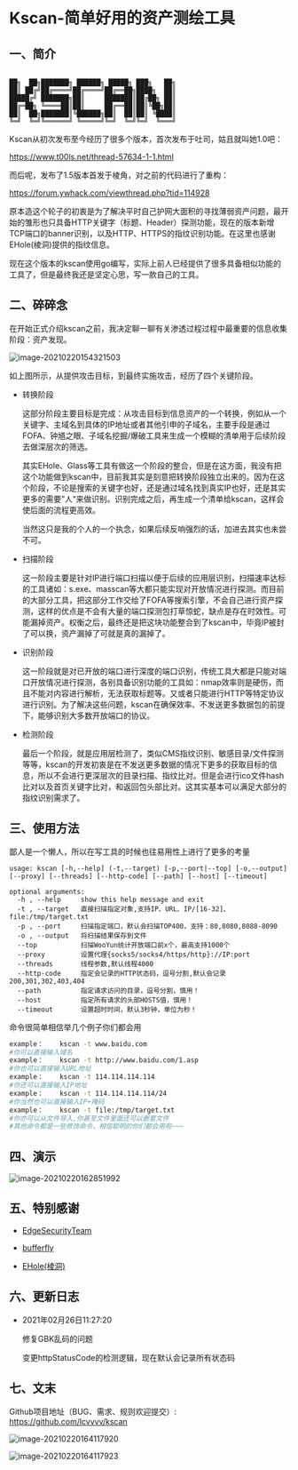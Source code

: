 # Kscan-简单好用的资产测绘工具

## 一、简介

```

██╗  ██╗███████╗ ██████╗ █████╗ ███╗   ██╗
██║ ██╔╝██╔════╝██╔════╝██╔══██╗████╗  ██║
█████╔╝ ███████╗██║     ███████║██╔██╗ ██║
██╔═██╗ ╚════██║██║     ██╔══██║██║╚██╗██║
██║  ██╗███████║╚██████╗██║  ██║██║ ╚████║
╚═╝  ╚═╝╚══════╝ ╚═════╝╚═╝  ╚═╝╚═╝  ╚═══╝

```

Kscan从初次发布至今经历了很多个版本，首次发布于吐司，姑且就叫她1.0吧：

https://www.t00ls.net/thread-57634-1-1.html

而后呢，发布了1.5版本首发于棱角，对之前的代码进行了重构：

https://forum.ywhack.com/viewthread.php?tid=114928

原本造这个轮子的初衷是为了解决平时自己护网大面积的寻找薄弱资产问题，最开始的雏形也只具备HTTP关键字（标题、Header）探测功能，现在的版本新增TCP端口的banner识别，以及HTTP、HTTPS的指纹识别功能。在这里也感谢EHole(棱洞)提供的指纹信息。

现在这个版本的kscan使用go编写，实际上前人已经提供了很多具备相似功能的工具了，但是最终我还是坚定心思，写一款自己的工具。

## 二、碎碎念

在开始正式介绍kscan之前，我决定聊一聊有关渗透过程过程中最重要的信息收集阶段：资产发现。

![image-20210220154321503](assets/image-20210220154321503.png)

如上图所示，从提供攻击目标，到最终实施攻击，经历了四个关键阶段。

- 转换阶段

  这部分阶段主要目标是完成：从攻击目标到信息资产的一个转换，例如从一个关键字、主域名到具体的IP地址或者其他引申的子域名，主要手段是通过FOFA、钟馗之眼、子域名挖掘/爆破工具来生成一个模糊的清单用于后续阶段去做深层次的筛选。

  其实EHole、Glass等工具有做这一个阶段的整合，但是在这方面，我没有把这个功能做到kscan中，目前我其实是刻意把转换阶段独立出来的。因为在这个阶段，不论是搜索的关键字也好，还是通过域名找到真实IP也好，还是其实更多的需要”人“来做识别。识别完成之后，再生成一个清单给kscan，这样会使后面的流程更高效。

  当然这只是我的个人的一个执念，如果后续反响强烈的话，加进去其实也未尝不可。

- 扫描阶段

  这一阶段主要是针对IP进行端口扫描以便于后续的应用层识别，扫描速率达标的工具诸如：s.exe、masscan等大都只能实现对开放情况进行探测。而目前的大部分工具，把这部分工作交给了FOFA等搜索引擎，不会自己进行资产探测，这样的优点是不会有大量的端口探测包打草惊蛇，缺点是存在时效性。可能漏掉资产。权衡之后，最终还是把这块功能整合到了kscan中，毕竟IP被封了可以换，资产漏掉了可就是真的漏掉了。

- 识别阶段

  这一阶段就是对已开放的端口进行深度的端口识别，传统工具大都是只能对端口开放情况进行探测，各别具备识别功能的工具如：nmap效率则是硬伤，而且不能对内容进行解析，无法获取标题等。又或者只能进行HTTP等特定协议进行识别。为了解决这些问题，kscan在确保效率、不发送更多数据包的前提下，能够识别大多数开放端口的协议。

- 检测阶段

  最后一个阶段，就是应用层检测了，类似CMS指纹识别、敏感目录/文件探测等等，kscan的开发初衷是在不发送更多数据的情况下更多的获取目标的信息，所以不会进行更深层次的目录扫描、指纹比对。但是会进行ico文件hash比对以及首页关键字比对，和返回包头部比对。这其实基本可以满足大部分的指纹识别需求了。

## 三、使用方法

鄙人是一个懒人，所以在写工具的时候也往易用性上进行了更多的考量

```
usage: kscan [-h,--help] (-t,--target) [-p,--port|--top] [-o,--output] [--proxy] [--threads] [--http-code] [--path] [--host] [--timeout]

optional arguments:
  -h , --help     show this help message and exit
  -t , --target   直接扫描指定对象,支持IP、URL、IP/[16-32]、file:/tmp/target.txt
  -p , --port     扫描指定端口，默认会扫描TOP400，支持：80,8080,8088-8090
  -o , --output   将扫描结果保存到文件
  --top           扫描WooYun统计开放端口前x个，最高支持1000个
  --proxy         设置代理{socks5/socks4/https/http}://IP:port
  --threads       线程参数,默认线程4000
  --http-code     指定会记录的HTTP状态码，逗号分割,默认会记录200,301,302,403,404
  --path          指定请求访问的目录，逗号分割，慎用！
  --host          指定所有请求的头部HOSTS值，慎用！
  --timeout       设置超时时间，默认3秒钟，单位为秒！
```

命令很简单相信举几个例子你们都会用

```bash
example：	kscan -t www.baidu.com
#你可以直接输入域名
example：	kscan -t http://www.baidu.com/1.asp
#你也可以直接输入URL地址
example：	kscan -t 114.114.114.114
#你还可以直接输入IP地址
example：	kscan -t 114.114.114.114/24
#你当然也可以直接输入IP+掩码
example：	kscan -t file:/tmp/target.txt
#你亦可以从文件导入,你甚至文件里面还可以嵌套文件
#其他命令都是一些修饰命令，相信聪明的你们都会用啦~~~
```

## 四、演示

![image-20210220162851992](assets/image-20210220162851992.png)

## 五、特别感谢

- [EdgeSecurityTeam](https://github.com/EdgeSecurityTeam)

- [bufferfly](https://github.com/dr0op/bufferfly)

- [EHole(棱洞)](https://github.com/EdgeSecurityTeam/EHole)

## 六、更新日志

- 2021年02月26日11:27:20 
  
  修复GBK乱码的问题
  
  变更httpStatusCode的检测逻辑，现在默认会记录所有状态码
  
  


## 七、文末

Github项目地址（BUG、需求、规则欢迎提交）: https://github.com/lcvvvv/kscan

![image-20210220164117920](assets/image-20210220164117920.png)

![image-20210220164117923](assets/image-20210220164117923.png)
